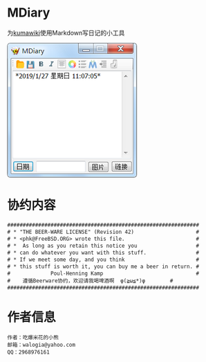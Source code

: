 # MDiary
为[kumawiki](https://github.com/walogia/kumawiki)使用Markdown写日记的小工具

<div style="align: center">
<img src="https://github.com/walogia/MDiary/blob/master/MDiary/preview.png"/>
</div>

# 协约内容
```
##############################################################
# * "THE BEER-WARE LICENSE" (Revision 42)                    #   
# * <phk@FreeBSD.ORG> wrote this file.                       #
# *  As long as you retain this notice you                   #      
# * can do whatever you want with this stuff.                #
# * If we meet some day, and you think                       #      
# * this stuff is worth it, you can buy me a beer in return. # 
#             Poul-Henning Kamp                              #    
#    遵循Beerware协约，欢迎请我喝啤酒啊  φ(≧ω≦*)φ        #        
##############################################################
```

# 作者信息
```
作者：吃爆米花的小熊
邮箱：walogia@yahoo.com
QQ：2968976161
```
